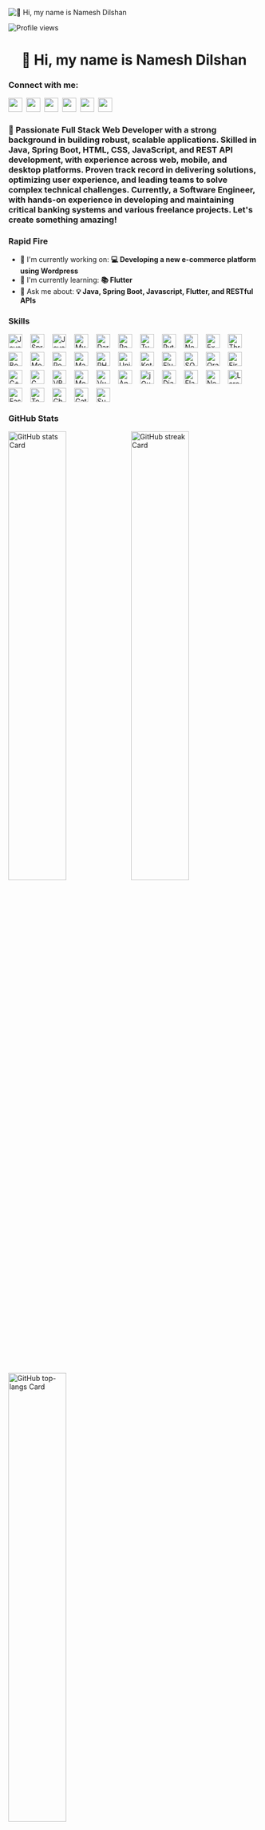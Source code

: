 ![👋 Hi, my name is Namesh Dilshan](https://user-images.githubusercontent.com/10498744/210012254-234538ff-d198-48aa-8964-37e6fd45d227.gif)

![Profile views](https://komarev.com/ghpvc/?username=NameshDilshan&label=Profile%20views&color=0e75b6&style=flat)

<div id="toc">
  <ul align="center" style="list-style: none">
    <summary>
      <h1>
        👋 Hi, my name is Namesh Dilshan
      </h1>
    </summary>
  </ul>
</div>

**<h3 align="left">Connect with me:</h3>** 
<p align="left"><a href="nameshdilshan@gmail.com" target="_blank"><img src="https://img.shields.io/badge/Gmail-D14836?style=for-the-badge&logo=gmail&logoColor=white" height="28" style="margin-right: 4px"></a> <a href="https://www.facebook.com/namesh.dilshan/" target="_blank"><img src="https://img.shields.io/badge/Facebook-1877F2?style=for-the-badge&logo=facebook&logoColor=white" height="28" style="margin-right: 4px"></a> <a href="https://github.com/NameshDilshan" target="_blank"><img src="https://img.shields.io/badge/GitHub-100000?style=for-the-badge&logo=github&logoColor=white" height="28" style="margin-right: 4px"></a> <a href="https://www.linkedin.com/in/namesh-silva-6053ab121/" target="_blank"><img src="https://img.shields.io/badge/LinkedIn-0077B5?style=for-the-badge&logo=linkedin&logoColor=white" height="28" style="margin-right: 4px"></a> <a href="https://www.instagram.com/nameshdilshan/" target="_blank"><img src="https://img.shields.io/badge/Instagram-E4405F?style=for-the-badge&logo=instagram&logoColor=white" height="28" style="margin-right: 4px"></a> <a href="https://x.com/nameshdilshan" target="_blank"><img src="https://img.shields.io/badge/Twitter-000000?style=for-the-badge&logo=X&logoColor=white" height="28" style="margin-right: 4px"></a></p>

 **<h3 align="left">🚀 Passionate Full Stack Web Developer with a strong background in building robust, scalable applications. Skilled in Java, Spring Boot, HTML, CSS, JavaScript, and REST API development, with experience across web, mobile, and desktop platforms. Proven track record in delivering solutions, optimizing user experience, and leading teams to solve complex technical challenges. Currently, a Software Engineer, with hands-on experience in developing and maintaining critical banking systems and various freelance projects. Let's create something amazing!</h3>**

**<h3 align="left">Rapid Fire</h3>**

- 💼 I'm currently working on: **💻 Developing a new e-commerce platform using Wordpress**
- 🌱 I'm currently learning: **📚 Flutter**
- 💬 Ask me about: **💡 Java, Spring Boot, Javascript, Flutter, and RESTful APIs**

 **<h3 align="left">Skills</h3>**

<div style="display: flex; flex-wrap: wrap; gap: 8px; justify-content: left;"><img src="https://img.shields.io/badge/Java-007396?logo=java&logoColor=white" height="28" alt="Java" style="margin-right: 8px"> <img src="https://img.shields.io/badge/Spring-6DB33F?logo=spring&logoColor=white" height="28" alt="Spring" style="margin-right: 8px"> <img src="https://img.shields.io/badge/JavaScript-F7DF1C?logo=javascript&logoColor=white" height="28" alt="JavaScript" style="margin-right: 8px"> <img src="https://img.shields.io/badge/MySQL-4479A1?logo=mysql&logoColor=white" height="28" alt="MySQL" style="margin-right: 8px"> <img src="https://img.shields.io/badge/Dart-0175C2?logo=dart&logoColor=white" height="28" alt="Dart" style="margin-right: 8px"> <img src="https://img.shields.io/badge/React-20232A?logo=react&logoColor=61DAFB" height="28" alt="React" style="margin-right: 8px"> <img src="https://img.shields.io/badge/TypeScript-3178C6?logo=typescript&logoColor=white" height="28" alt="TypeScript" style="margin-right: 8px"> <img src="https://img.shields.io/badge/Python-306998?logo=python&logoColor=white" height="28" alt="Python" style="margin-right: 8px"> <img src="https://img.shields.io/badge/Node.js-8CC84B?logo=node.js&logoColor=white" height="28" alt="Node.js" style="margin-right: 8px"> <img src="https://img.shields.io/badge/Express-000000?logo=express&logoColor=white" height="28" alt="Express" style="margin-right: 8px"> <img src="https://img.shields.io/badge/Three.js-000000?logo=three.js&logoColor=white" height="28" alt="Three.js" style="margin-right: 8px"> <img src="https://img.shields.io/badge/Bootstrap-563D7C?logo=bootstrap&logoColor=white" height="28" alt="Bootstrap" style="margin-right: 8px"> <img src="https://img.shields.io/badge/MongoDB-4EA94B?logo=mongodb&logoColor=white" height="28" alt="MongoDB" style="margin-right: 8px"> <img src="https://img.shields.io/badge/PostgreSQL-316192?logo=postgresql&logoColor=white" height="28" alt="PostgreSQL" style="margin-right: 8px"> <img src="https://img.shields.io/badge/Material_UI-007FFF?logo=material-ui&logoColor=white" height="28" alt="Material-UI" style="margin-right: 8px"> <img src="https://img.shields.io/badge/PHP-777BB4?logo=php&logoColor=white" height="28" alt="PHP" style="margin-right: 8px"> <img src="https://img.shields.io/badge/Unity-000000?logo=unity&logoColor=white" height="28" alt="Unity" style="margin-right: 8px"> <img src="https://img.shields.io/badge/Kotlin-7F52FF?logo=kotlin&logoColor=white" height="28" alt="Kotlin" style="margin-right: 8px"> <img src="https://img.shields.io/badge/Flutter-02569B?logo=flutter&logoColor=white" height="28" alt="Flutter" style="margin-right: 8px"> <img src="https://img.shields.io/badge/SQLite-003B57?logo=sqlite&logoColor=white" height="28" alt="SQLite" style="margin-right: 8px"> <img src="https://img.shields.io/badge/Oracle-F80000?logo=oracle&logoColor=white" height="28" alt="Oracle" style="margin-right: 8px"> <img src="https://img.shields.io/badge/Firebase-FFCA28?logo=firebase&logoColor=white" height="28" alt="Firebase" style="margin-right: 8px"> <img src="https://img.shields.io/badge/C%2B%2B-F34B7F?logo=c%2B%2B&logoColor=white" height="28" alt="C++" style="margin-right: 8px"> <img src="https://img.shields.io/badge/C-A8B9CC?logo=c&logoColor=white" height="28" alt="C" style="margin-right: 8px"> <img src="https://img.shields.io/badge/VB.NET-6200EE?logo=visual-studio&logoColor=white" height="28" alt="VB.NET" style="margin-right: 8px"> <img src="https://img.shields.io/badge/Mongoose-880000?logo=mongoose&logoColor=white" height="28" alt="Mongoose" style="margin-right: 8px"> <img src="https://img.shields.io/badge/Vue.js-35495E?logo=vue.js&logoColor=4FC08D" height="28" alt="Vue" style="margin-right: 8px"> <img src="https://img.shields.io/badge/Angular-DD0031?logo=angular&logoColor=white" height="28" alt="Angular" style="margin-right: 8px"> <img src="https://img.shields.io/badge/jQuery-0769AD?logo=jquery&logoColor=white" height="28" alt="jQuery" style="margin-right: 8px"> <img src="https://img.shields.io/badge/Django-092E20?logo=django&logoColor=white" height="28" alt="Django" style="margin-right: 8px"> <img src="https://img.shields.io/badge/Flask-000000?logo=flask&logoColor=white" height="28" alt="Flask" style="margin-right: 8px"> <img src="https://img.shields.io/badge/NestJS-E0234E?logo=nestjs&logoColor=white" height="28" alt="NestJS" style="margin-right: 8px"> <img src="https://img.shields.io/badge/Laravel-F05032?logo=laravel&logoColor=white" height="28" alt="Laravel" style="margin-right: 8px"> <img src="https://img.shields.io/badge/FastAPI-009688?logo=fastapi&logoColor=white" height="28" alt="FastAPI" style="margin-right: 8px"> <img src="https://img.shields.io/badge/TensorFlow-FF6F00?logo=tensorflow&logoColor=white" height="28" alt="TensorFlow" style="margin-right: 8px"> <img src="https://img.shields.io/badge/Chart.js-FF6384?logo=chart.js&logoColor=white" height="28" alt="Chart.js" style="margin-right: 8px"> <img src="https://img.shields.io/badge/Gatsby-663399?logo=gatsby&logoColor=white" height="28" alt="Gatsby" style="margin-right: 8px"> <img src="https://img.shields.io/badge/Supabase-3ECF8E?logo=supabase&logoColor=white" height="28" alt="Supabase" style="margin-right: 8px"></div>

 **<h3 align="left">GitHub Stats</h3>**

<p align="left">
  <img width="48%" src="https://github-readme-stats.vercel.app/api?username=NameshDilshan&theme=react&hide_title=false&hide_rank=false&show_icons=false&include_all_commits=false&count_private=true&line_height=23" alt="GitHub stats Card" />
  <img width="48%" src="https://streak-stats.demolab.com/?user=NameshDilshan&theme=react&hide_border=false&date_format=M+j%5B%2C+Y%5D&mode=daily&hide_total_contributions=false&hide_current_streak=false&hide_longest_streak=false&card_height=200" alt="GitHub streak Card" />
</p>

<p align="left">
  <img width="48%" src="https://github-readme-stats.vercel.app/api/top-langs?username=NameshDilshan&theme=react&hide_title=false&layout=compact&langs_count=6&hide_progress=false&card_width=400" alt="GitHub top-langs Card" />
</p>

<p align="left"><a href='https://ko-fi.com/M4M415V9VC' target='_blank'><img height='36' style='border:0px;height:36px;' src='https://storage.ko-fi.com/cdn/kofi6.png?v=6' border='0' alt='Buy Me a Coffee at ko-fi.com' /></a></p>

